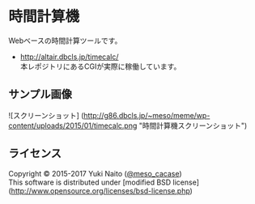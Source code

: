 時間計算機
======================

Webベースの時間計算ツールです。

+ http://altair.dbcls.jp/timecalc/  
  本レポジトリにあるCGIが実際に稼働しています。

サンプル画像
-----

![スクリーンショット]
(http://g86.dbcls.jp/~meso/meme/wp-content/uploads/2015/01/timecalc.png
"時間計算機スクリーンショット")

ライセンス
--------

Copyright &copy; 2015-2017 Yuki Naito
 ([@meso_cacase](http://twitter.com/meso_cacase))  
This software is distributed under [modified BSD license]
 (http://www.opensource.org/licenses/bsd-license.php)
